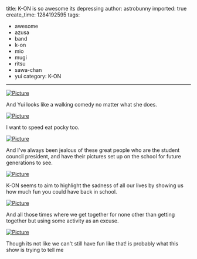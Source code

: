 title: K-ON is so awesome its depressing
author: astrobunny
imported: true
create_time: 1284192595
tags:
- awesome
- azusa
- band
- k-on
- mio
- mugi
- ritsu
- sawa-chan
- yui
category: K-ON
---
 [![](wp-uploads/2010/09/wpid-CoalGuys-K-ON-S2-23-55293F90_0-500x281.jpg "Picture")](/images/wp-uploads/2010/09/wpid-CoalGuys-K-ON-S2-23-55293F90_0.jpg)  
  
And Yui looks like a walking comedy no matter what she does.  
<!--more-->  
 [![](wp-uploads/2010/09/wpid-CoalGuys-K-ON-S2-23-55293F90_1-500x281.jpg "Picture")](/images/wp-uploads/2010/09/wpid-CoalGuys-K-ON-S2-23-55293F90_1.jpg)  
  
I want to speed eat pocky too.  
  
 [![](wp-uploads/2010/09/wpid-CoalGuys-K-ON-S2-23-55293F90_3-500x281.jpg "Picture")](/images/wp-uploads/2010/09/wpid-CoalGuys-K-ON-S2-23-55293F90_3.jpg)  
  
And I've always been jealous of these great people who are the student council president, and have their pictures set up on the school for future generations to see.  
  
 [![](wp-uploads/2010/09/wpid-CoalGuys-K-ON-S2-23-55293F90_7-500x281.jpg "Picture")](/images/wp-uploads/2010/09/wpid-CoalGuys-K-ON-S2-23-55293F90_7.jpg)  
  
K-ON seems to aim to highlight the sadness of all our lives by showing us how much fun you could have back in school.  
  
 [![](wp-uploads/2010/09/wpid-CoalGuys-K-ON-S2-23-55293F90_8-500x281.jpg "Picture")](/images/wp-uploads/2010/09/wpid-CoalGuys-K-ON-S2-23-55293F90_8.jpg)  
  
And all those times where we get together for none other than getting together but using some activity as an excuse.  
  
 [![](wp-uploads/2010/09/wpid-CoalGuys-K-ON-S2-23-55293F90_9-500x281.jpg "Picture")](/images/wp-uploads/2010/09/wpid-CoalGuys-K-ON-S2-23-55293F90_9.jpg)  
  
Though its not like we can't still have fun like that! is probably what this show is trying to tell me